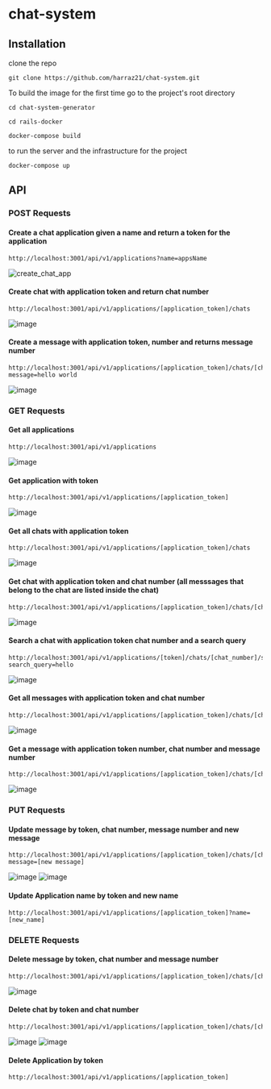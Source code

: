 # chat-system

## Installation
clone the repo
```
git clone https://github.com/harraz21/chat-system.git
```
To build the image for the first time go to the project's root directory
```
cd chat-system-generator
```
```
cd rails-docker
```

``` 
docker-compose build
```

to run the server and the infrastructure for the project

```
docker-compose up
```

## API 

### POST Requests

#### Create a chat application given a name and return a token for the application
```
http://localhost:3001/api/v1/applications?name=appsName
```
![create_chat_app](https://user-images.githubusercontent.com/35659954/200765306-46d00148-3d72-464e-a81e-87cd890622f2.png)



#### Create chat with application token and return chat number
```
http://localhost:3001/api/v1/applications/[application_token]/chats
```
![image](https://user-images.githubusercontent.com/35659954/200928255-e1a37c7e-f63e-456b-841e-499ea698a6ec.png)



#### Create a message with application token, number and returns message number
```
http://localhost:3001/api/v1/applications/[application_token]/chats/[chat_number]/messages?message=hello world
```
![image](https://user-images.githubusercontent.com/35659954/200929603-84cfc6a1-b1ff-4eb1-84fe-4de569b7afd8.png)


###  GET Requests

#### Get all applications
```
http://localhost:3001/api/v1/applications
```
![image](https://user-images.githubusercontent.com/35659954/200930176-ae907543-d434-42da-87f1-8c1b266360f7.png)



#### Get application with token 
```
http://localhost:3001/api/v1/applications/[application_token]
```
![image](https://user-images.githubusercontent.com/35659954/200930760-b16e4146-22ff-4084-aa72-ff3196cc9455.png)



#### Get all chats with application token 
```
http://localhost:3001/api/v1/applications/[application_token]/chats
```
![image](https://user-images.githubusercontent.com/35659954/200932710-0984b4a4-b3d5-437a-a316-8f4325f2aefd.png)



#### Get chat with application token and chat number (all messsages that belong to the chat are listed inside the chat)
```
http://localhost:3001/api/v1/applications/[application_token]/chats/[chat_number]
```
![image](https://user-images.githubusercontent.com/35659954/200933143-0b628313-0754-413f-b7b5-409be31272d8.png)



#### Search a chat with application token chat number and a search query
```
http://localhost:3001/api/v1/applications/[token]/chats/[chat_number]/search?search_query=hello
```
![image](https://user-images.githubusercontent.com/35659954/200934040-4bbbc236-7ba3-46a9-8d58-af2b55c5fb8f.png)


#### Get all messages with application token and chat number
```
http://localhost:3001/api/v1/applications/[application_token]/chats/[chat_number]/messages
```
![image](https://user-images.githubusercontent.com/35659954/200934997-6cab964f-cc71-4a65-9770-abc3bea2fab5.png)



#### Get a message with application token number, chat number and message number
```
http://localhost:3001/api/v1/applications/[application_token]/chats/[chat_number]/messages/[message_number]
```
![image](https://user-images.githubusercontent.com/35659954/200935778-5e45db81-d180-45cf-8929-c7f773daf4bf.png)



### PUT Requests


#### Update message by token, chat number, message number and new message
```
http://localhost:3001/api/v1/applications/[application_token]/chats/[chat_number]/messages/[message_number]/?message=[new message]
```
![image](https://user-images.githubusercontent.com/35659954/200938883-0b861b0d-91b7-4fa3-ad77-fa474e69ef24.png)
![image](https://user-images.githubusercontent.com/35659954/200939027-6b83cbf0-dde6-4e54-8642-abf7cd748657.png)



#### Update Application name by token and new name
```
http://localhost:3001/api/v1/applications/[application_token]?name=[new_name]
```



### DELETE Requests

#### Delete message by token, chat number and message number
```
http://localhost:3001/api/v1/applications/[application_token]/chats/[chat_number]/messages/[message_number]
```
![image](https://user-images.githubusercontent.com/35659954/200939430-136d6d39-b82f-41c3-8a8f-79cb58707a29.png)



#### Delete chat by token and chat number
```
http://localhost:3001/api/v1/applications/[application_token]/chats/[chat_number]
```
![image](https://user-images.githubusercontent.com/35659954/200940501-291f2b52-9b4f-4a1e-a259-ef63625ebe06.png)
![image](https://user-images.githubusercontent.com/35659954/200941270-d8eba5ad-48a9-4345-87e2-5da96eeed527.png)



#### Delete Application by token
```
http://localhost:3001/api/v1/applications/[application_token]
```


                
